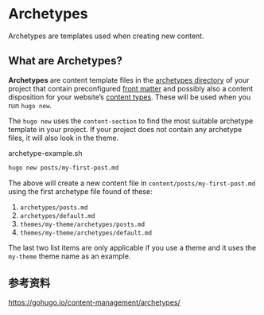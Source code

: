 # Archetypes

Archetypes are templates used when creating new content.

## What are Archetypes?[ ](https://gohugo.io/content-management/archetypes/#what-are-archetypes)

**Archetypes** are content template files in the [archetypes directory](https://gohugo.io/getting-started/directory-structure/) of your project that contain preconfigured [front matter](https://gohugo.io/content-management/front-matter/) and possibly also a content disposition for your website’s [content types](https://gohugo.io/content-management/types/). These will be used when you run `hugo new`.

The `hugo new` uses the `content-section` to find the most suitable archetype template in your project. If your project does not contain any archetype files, it will also look in the theme.

archetype-example.sh

```sh
hugo new posts/my-first-post.md
```

The above will create a new content file in `content/posts/my-first-post.md` using the first archetype file found of these:

1. `archetypes/posts.md`
2. `archetypes/default.md`
3. `themes/my-theme/archetypes/posts.md`
4. `themes/my-theme/archetypes/default.md`

The last two list items are only applicable if you use a theme and it uses the `my-theme` theme name as an example.

## 参考资料

https://gohugo.io/content-management/archetypes/